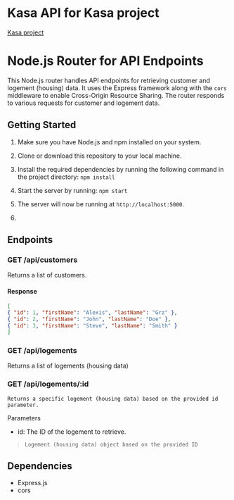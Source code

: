 # Kasa API for Kasa project
[Kasa project](https://github.com/GrimonprezAlexis/P11_kasa)

# Node.js Router for API Endpoints

This Node.js router handles API endpoints for retrieving customer and logement (housing) data. It uses the Express framework along with the `cors` middleware to enable Cross-Origin Resource Sharing. The router responds to various requests for customer and logement data.

## Getting Started

1. Make sure you have Node.js and npm installed on your system.
2. Clone or download this repository to your local machine.
3. Install the required dependencies by running the following command in the project directory:
`npm install`

4. Start the server by running:
`npm start`

5. The server will now be running at `http://localhost:5000`.
6. 
## Endpoints
### GET /api/customers
Returns a list of customers.

#### Response
```json
[
{ "id": 1, "firstName": "Alexis", "lastName": "Grz" },
{ "id": 2, "firstName": "John", "lastName": "Doe" },
{ "id": 3, "firstName": "Steve", "lastName": "Smith" }
]
````

### GET /api/logements
Returns a list of logements (housing data)


### GET /api/logements/:id
`Returns a specific logement (housing data) based on the provided id parameter.`

Parameters
- id: The ID of the logement to retrieve.
> `Logement (housing data) object based on the provided ID`

## Dependencies
- Express.js
- cors
